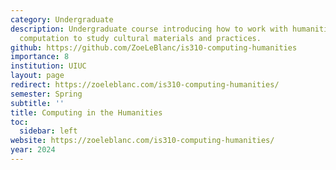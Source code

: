 ```yaml
---
category: Undergraduate
description: Undergraduate course introducing how to work with humanities data and
  computation to study cultural materials and practices.
github: https://github.com/ZoeLeBlanc/is310-computing-humanities
importance: 8
institution: UIUC
layout: page
redirect: https://zoeleblanc.com/is310-computing-humanities/
semester: Spring
subtitle: ''
title: Computing in the Humanities
toc:
  sidebar: left
website: https://zoeleblanc.com/is310-computing-humanities/
year: 2024
---
```


